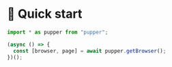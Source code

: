 # 🚀 Quick start

```ts
import * as pupper from "pupper";

(async () => {
  const [browser, page] = await pupper.getBrowser();
})();
```
